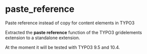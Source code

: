 # paste_reference
Paste reference instead of copy for content elements in TYPO3

Extracted the **paste reference** function of the TYPO3 gridelements extension to a standalone extension.

At the moment it will be tested with TYPO3 9.5 and 10.4.
